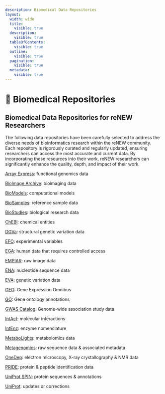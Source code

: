 ```yaml
---
description: Biomedical Data Repositories
layout:
  width: wide
  title:
    visible: true
  description:
    visible: true
  tableOfContents:
    visible: true
  outline:
    visible: true
  pagination:
    visible: true
  metadata:
    visible: true
---
```


# 🔵 Biomedical Repositories

## Biomedical Data Repositories for reNEW Researchers

The following data repositories have been carefully selected to address the diverse needs of bioinformatics research within the reNEW community. Each repository is rigorously curated and regularly updated, ensuring researchers can access the most accurate and current data. By incorporating these resources into their work, reNEW researchers can significantly enhance the quality, depth, and impact of their work.

[Array Express](https://www.ebi.ac.uk/arrayexpress/submit/overview.html): functional genomics data

[BioImage Archive](https://www.ebi.ac.uk/bioimage-archive/submit/): bioimaging data

[BioModels](https://www.ebi.ac.uk/biomodels/model/submission-guidelines-and-agreement): computational models

[BioSamples](https://www.ebi.ac.uk/biosamples/submit): reference sample data

[BioStudies](https://www.ebi.ac.uk/biostudies/submit): biological research data

[ChEBI](https://www.ebi.ac.uk/chebi/submissions): chemical entities

[DGVa](https://www.ebi.ac.uk/dgva/data-submission): structural genetic variation data

[EFO](https://www.ebi.ac.uk/panda/jira/secure/CreateIssueDetails!init.jspa?pid=10421\&components=10875\&issuetype=2\&summary=EFO+content+requested+website): experimental variables

[EGA](https://ega-archive.org/submission): human data that requires controlled access

[EMPIAR](https://www.ebi.ac.uk/pdbe/emdb/empiar/deposition/): raw image data

[ENA](https://www.ebi.ac.uk/ena/browser/submit): nucleotide sequence data

[EVA](https://www.ebi.ac.uk/eva/?Submit-Data): genetic variation data

[GEO](https://www.ncbi.nlm.nih.gov/geo/): Gene Expression Omnibus

[GO](http://geneontology.org/docs/contributing-to-go/): Gene ontology annotations

[GWAS Catalog](https://www.ebi.ac.uk/gwas/deposition): Genome-wide association study data

[IntAct](https://www.ebi.ac.uk/intact/pages/documentation/data_submission.xhtml): molecular interactions

[IntEnz](https://www.ebi.ac.uk/intenz/submissions.jsp): enzyme nomenclature

[MetaboLights](https://www.ebi.ac.uk/metabolights/presubmit): metabolomics data

[Metagenomics](https://www.ebi.ac.uk/metagenomics/submission): raw sequence data & associated metadata

[OneDep](https://deposit-pdbe.wwpdb.org/deposition): electron microscopy, X-ray crystallography & NMR data

[PRIDE](https://www.ebi.ac.uk/pride/markdownpage/submitdatapage): protein & peptide identification data

[UniProt SPIN](https://www.ebi.ac.uk/swissprot/Submissions/spin/): protein sequences & annotations

[UniProt](http://www.uniprot.org/update): updates or corrections
